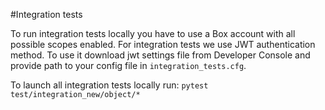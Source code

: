#Integration tests

To run integration tests locally you have to use a Box account with all possible scopes enabled.
For integration tests we use JWT authentication method. To use it download jwt settings file from
Developer Console and provide path to your config file in `integration_tests.cfg`.

To launch all integration tests locally run:
`pytest test/integration_new/object/*`
